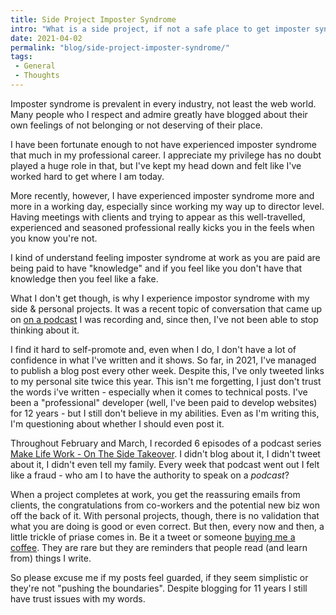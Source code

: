```yaml
---
title: Side Project Imposter Syndrome
intro: "What is a side project, if not a safe place to get imposter syndrome?"
date: 2021-04-02
permalink: "blog/side-project-imposter-syndrome/"
tags:
 - General
 - Thoughts
---
```


Imposter syndrome is prevalent in every industry, not least the web world. Many people who I respect and admire greatly have blogged about their own feelings of not belonging or not deserving of their place.

I have been fortunate enough to not have experienced imposter syndrome that much in my professional career. I appreciate my privilege has no doubt played a huge role in that, but I've kept my head down and felt like I've worked hard to get where I am today.

More recently, however, I have experienced imposter syndrome more and more in a working day, especially since working my way up to director level. Having meetings with clients and trying to appear as this well-travelled, experienced and seasoned professional really kicks you in the feels when you know you're not.

I kind of understand feeling imposter syndrome at work as you are paid are being paid to have "knowledge" and if you feel like you don't have that knowledge then you feel like a fake.

What I don't get though, is why I experience impostor syndrome with my side & personal projects. It was a recent topic of conversation that came up on [on a podcast](https://makelifeworkpodcast.com/what-is-a-side-project-if-not-a-safe-place-to-get-imposter-syndrome/) I was recording and, since then, I've not been able to stop thinking about it.

I find it hard to self-promote and, even when I do, I don't have a lot of confidence in what I've written and it shows. So far, in 2021, I've managed to publish a blog post every other week. Despite this, I've only tweeted links to my personal site twice this year. This isn't me forgetting,  I just don't trust the words i've written - especially when it comes to technical posts. I've been a "professional" developer (well, I've been paid to develop websites) for 12 years - but I still don't believe in my abilities. Even as I'm writing this, I'm questioning about whether I should even post it.

Throughout February and March, I recorded 6 episodes of a podcast series [Make Life Work - On The Side Takeover](https://makelifeworkpodcast.com/). I didn't blog about it, I didn't tweet about it, I didn't even tell my family. Every week that podcast went out I felt like a fraud - who am I to have the authority to speak on a _podcast_?

When a project completes at work, you get the reassuring emails from clients, the congratulations from co-workers and the potential new biz won off the back of it. With personal projects, though, there is no validation that what you are doing is good or even correct. But then, every now and then, a little trickle of priase comes in. Be it a tweet or someone [buying me a coffee](https://www.buymeacoffee.com/mikestreety). They are rare but they are reminders that people read (and learn from) things I write.

So please excuse me if my posts feel guarded, if they seem simplistic or they're not "pushing the boundaries". Despite blogging for 11 years I still have trust issues with my words.

